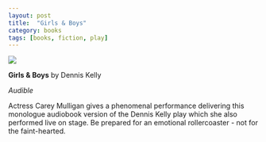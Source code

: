 ```yaml
---
layout: post
title:  "Girls & Boys"
category: books
tags: [books, fiction, play]
---
```


<a target="_blank"  href="https://www.amazon.com/gp/product/B07DKP97LP/ref=as_li_tl?ie=UTF8&camp=1789&creative=9325&creativeASIN=B07DKP97LP&linkCode=as2&tag=42models-20&linkId=a07f89260ff29252c01207908fd1cfda"><img border="0" src="//ws-na.amazon-adsystem.com/widgets/q?_encoding=UTF8&MarketPlace=US&ASIN=B07DKP97LP&ServiceVersion=20070822&ID=AsinImage&WS=1&Format=_SL250_&tag=42models-20" ></a><img src="//ir-na.amazon-adsystem.com/e/ir?t=42models-20&l=am2&o=1&a=B07DKP97LP" width="1" height="1" border="0" alt="" style="border:none !important; margin:0px !important;" />

**Girls & Boys** by Dennis Kelly

*Audible*

Actress Carey Mulligan gives a phenomenal performance delivering this monologue audiobook version of the Dennis Kelly play which she also performed live on stage. Be prepared for an emotional rollercoaster - not for the faint-hearted.